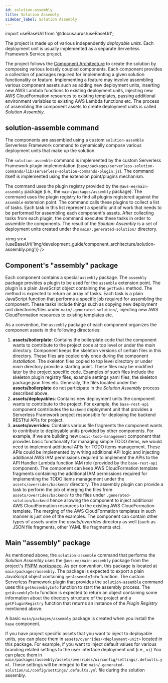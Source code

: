 ```yaml
---
id: solution-assembly
title: Solution Assembly
sidebar_label: Solution Assembly
---
```


import useBaseUrl from '@docusaurus/useBaseUrl';

The project is made up of various independently _deployable units_.
Each deployment unit is usually implemented as a separate Serverless Framework Service project.

The project follows the [Component Architecture](/development/component-architecture) to create the solution by
composing various loosely coupled components.
Each component provides a collection of packages required for implementing a given solution functionality or feature.
Implementing a feature may involve assembling various component assets such as adding
new deployment units, inserting new AWS Lambda functions to existing deployment units,
injecting new AWS CloudFormation resources to existing templates, passing additional environment
variables to existing AWS Lambda functions etc.
The process of assembling the component assets to create deployment units is called _Solution Assembly_.

## solution-assemble command

The components are assembled using a custom `solution-assemble` Serverless Framework command to dynamically compose
various deployment units that make up the solution.

The `solution-assemble` command is implemented by the custom
Serverless Framework plugin implementation (`base/packages/serverless-solution-commands/lib/serverless-solution-commands-plugin.js`).
The command itself is implemented using the extension point/plugins mechanism.

The command uses the plugin registry provided by the `@aws-ee/main-assembly` package (i.e., the `main/packages/assembly` package).
The command uses the plugin registry to find all plugins registered against the `assemble` extension point.
The command calls these plugins to collect a list of tasks.
Each task in this list represent a specific unit of work that needs to be performed for assembling each component's assets.
After collecting tasks from each plugin, the command executes these tasks in order to assemble the components.
The result of the _Solution Assembly_ is a set of deployment units created under the `main/.generated-solution/` directory.

<img src={useBaseUrl('img/development_guide/component_architecture/solution-assembly.png')} />

## Component's "assembly" package

Each component contains a special `assembly` package.
The `assembly` package provides a plugin to be used for the `assemble` extension point.
The plugin is a plain JavaScript object containing the `getTasks` method.
The method is expected to return an array of tasks.
Each task is a plain JavaScript function that performs a specific job required for assembling the component.
These tasks include things such as copying new deployment unit directories/files under `main/.generated-solution/`,
injecting new AWS CloudFormation resources to existing templates etc.

As a convention, the `assembly` package of each component organizes the component assets in the following directories:

1. **assets/boilerplate**: Contains the boilerplate code that the component wants to contribute to the project code at top level or under the _main_ directory.
   Component keeps the skeleton versions of certain files in this directory. These files are copied only once during the component _installation_.
   The skeleton files copied to top level directory or under _main_ directory provide a starting point.
   These files may be modified later by the project specific code.
   Examples of such files include the skeleton plugin registry files, example settings yaml files, the skeleton package.json files etc.
   Generally, the files located under the **assets/boilerplate** do not participate in the _Solution Assembly_ process described above.
2. **assets/deployables**: Contains new deployment units the component wants to contribute to the project.
   For example, the `base-rest-api` component contributes the `backend` deployment unit that provides a Serverless Framework
   project responsible for deploying the backend RESTful APIs for project.
3. **assets/overrides**: Contains various file fragments the component wants to contribute to deployable units provided by other components.
   For example, if we are building new `basic-todo-management` component that provides basic functionality for managing simple TODO items,
   we would need to implement additional APIs for TODO items management.
   These APIs could be implemented by writing additional API logic and injecting additional AWS IAM permissions required to implement the APIs to the API Handler Lambda function IAM role
   (provided by the `base-rest-api` component). The component can keep AWS CloudFormation template fragments containing the additional
   IAM permissions required for implementing the TODO items management under the `assets/overrides/backend/` directory.
   The assembly plugin can provide a task to perform the job of merging the files from `assets/overrides/backend/` to the
   files under `.generated-solution/backend` hence allowing the component to inject additional
   AWS CloudFormation resources to the existing AWS CloudFormation template.
   The merging of the AWS CloudFormation templates in such manner is just one of the examples.
   The component can contain other types of assets under the _assets/overrides_ directory as well
   (such as JSON file fragments, other YAML file fragments etc).

## Main "assembly" package

As mentioned above, the `solution-assemble` command that performs the _Solution Assembly_ uses the `@aws-ee/main-assembly` package from the project's [PNPM workspace](https://pnpm.js.org/workspaces/).
As per convention, this package is located at `main/packages/assembly`. The package is expected to export a plain JavaScript object containing `getAssemblyInfo` function.
The custom Serverless Framework plugin that provides the `solution-assemble` command uses this `getAssemblyInfo` function to start the assembly process.
The `getAssemblyInfo` function is expected to return an object containing some information about the directory structure of the project and a `getPluginRegistry` function
that returns an instance of the _Plugin Registry_ mentioned above.

A basic `main/packages/assembly` package is created when you install the `base` component.

If you have project specific assets that you want to inject to deployable units, you can place them in `assets/overrides/<deployment-unit>`
located in this package.
For example, if you want to inject default values for various branding related settings to the user interface deployment unit (i.e., `ui`)
You can place them in `main/packages/assembly/assets/overrides/ui/config/settings/.defaults.yml`.
These settings will be merged to the `main/.generated-solution/ui/config/settings/.defaults.yml` file during the solution assembly.
